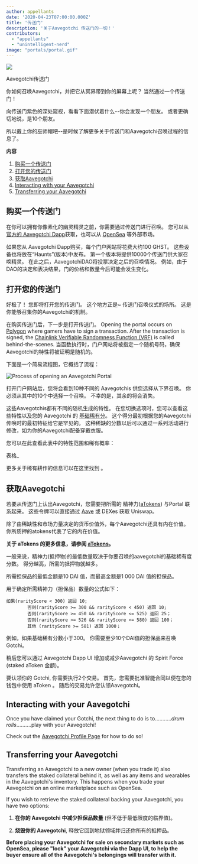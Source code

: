 ```yaml
---
author: appellants
date: '2020-04-23T07:00:00.000Z'
title: '传送门'
description: '关于Aavegotchi 传送门的一切！'
contributors:
  - "appellants"
  - "unintelligent-nerd"
image: "portals/portal.gif"
---
```


<div class="headerImageContainer">
<img class="headerImage" src="/portals/portal.gif">
<p class="headerImageText">Aavegotchi传送门</p>
</div>

你如何召唤Aavegotchi，并把它从冥界带到你的屏幕上呢？ 当然通过一个传送门！

向传送门紫色的深处窥视，看看下面潜伏着什么--你会发现一个朋友。 或者更确切地说，是10个朋友。

所以戴上你的巫师帽吧--是时候了解更多关于传送门和Aavegotchi召唤过程的信息了。 

<div class="contentsBox">

**内容**

<ol>
<li><a href=#buying-a-portal>购买一个传送门</a></li>
<li><a href=#opening-your-portal>打开您的传送门</a></li>
<li><a href=#claiming-an-aavegotchi>获取Aavegotchi</a></li>
<li><a href=#interacting-with-your-aavegotchi>Interacting with your Aavegotchi</a></li>
<li><a href=#transferring-your-aavegotchi>Transferring your Aavegotchi</a></li>
</ol>

</div>

## 购买一个传送门

在你可以拥有你像素化的幽灵精灵之前，你需要通过传送门进行召唤。 您可以从 [官方的 Aavegotchi Dapp](https://aavegotchi.com/buy-portal)获取，也可以从 [OpenSea](https://opensea.io/) 等外部市场。

如果您从 Aavegotchi Dapp购买，每个门户网站将花费大约100 GHST。 这些设备也将放在“Haunts”(版本)中发布。 第一个版本将提供10000个传送门供大家召唤精灵。 在此之后，AavegotchiDAO将投票决定之后的召唤情况。 例如，由于DAO的决定和表决结果，门的价格和数量今后可能会发生变化。


## 打开您的传送门

好极了！ 您即将打开您的传送门。 这个地方正是~ 传送门召唤仪式的场所。 这是你能够召集你的Aavegotchi的机制。

在购买传送门后，下一步是打开传送门。 Opening the portal occurs on [Polygon](/glossary#polygon) where gamers have to sign a transaction. After the transaction is signed, the [Chainlink Verifiable Randomness Function (VRF)](/glossary#chainlink-vrf) is called behind-the-scenes. 当函数执行时，门户网站将被指定一个随机号码，确保Aavegotchi的特性将被证明是随机的。

下面是一个简易流程图，它概括了流程：

<img class = "bodyImage" src = "/portals/opening-an-aavegotchi-portal.png" alt = "Process of opening an Aavegotchi Portal" />

打开门户网站后，您将会看到10种不同的 Aavegotchis 供您选择从下界召唤。 你必须从其中的10个中选择一个召唤。 不幸的是，其余的将会消失。

这些Aavegotchis都有不同的随机生成的特性。 在您切换选项时，您可以查看这些特性以及您的 Aavegotchi 的 [基础稀有分](/rarity-farming#base-rarity-score)。 这个得分最初根据您的Aavegotchi传唤时的最初特征给它是罕见的。 这种稀缺的分数以后可以通过一系列活动进行修改，如为你的Aavegotchi配备穿戴衣服。

您可以在此查看此表中的特性范围和稀有概率：

表格_


更多关于稀有耕作的信息可以在这里找到 [](/rarity-farming)。


## 获取Aavegotchi

若要从传送门上认出Aavegotchi，您需要把所需的 精神力([aTokens](/atokens)) 与Portal 联系起来。 这些令牌可以直接通过 [Aave](https://aave.com/) 或 DEXes 获取 Uniswap。

除了由稀缺性和市场力量决定的货币价值外，每个Aavegotchi还具有内在价值。 你所质押的atokens代表了它的内在价值。

**关于 aTokens 的更多信息，请参阅 [aTokens](/atokens)。**

一般来说，精神力(抵押物)的最低数量取决于你要召唤的aavegotchi的基础稀有度分数。 得分越高，所需的抵押物就越多。

所需担保品的最低金额是10 DAI 值，而最高金额是1 000 DAI 值的担保品。

用于确定所需精神力（担保品）数量的公式如下：

```
如果(rarityScore < 300) 返回 10;
        否则(rarityScore >= 300 && rarityScore < 450) 返回 10;
        否则(rarityScore >= 450 && rarityScore <= 525) 返回 25；
        否则(rarityScore >= 526 && rarityScore <= 580) 返回 100；
        其他 (rarityScore >= 581) 返回 1000；
```

例如，如果基础稀有分数小于300。 你需要至少10个DAI值的担保品来召唤Gotchi。

稍后您可以通过 Aavegotchi Dapp UI 增加或减少Aavegotchi 的 Spirit Force (staked aToken 金额)。

要认领你的 Gotchi, 你需要执行2个交易。 首先，您需要批准智能合同以便在您的钱包中使用 aToken 。 随后的交易允许您认领Aavegotchi。

## Interacting with your Aavegotchi

Once you have claimed your Gotchi, the next thing to do is to...........*drum rolls*..........play with your Aavegotchi!

Check out the [Aavegotchi Profile Page](/aavegotchi-profile) for how to do so!

## Transferring your Aavegotchi

Transferring an Aavegotchi to a new owner (when you trade it) also transfers the staked collateral behind it, as well as any items and wearables in the Aavegotchi's inventory. This happens when you trade your Aavegotchi on an online marketplace such as OpenSea.

If you wish to retrieve the staked collateral backing your Aavegotchi, you have two options:

1. **在你的 Aavegotchi 中减少担保品数量** (但不低于最低限度的临界值)。

2. **烧毁你的 Aavegotchi**, 释放它回到地狱领域并归还你所有的抵押品。

**Before placing your Aavegotchi for sale on secondary markets such as OpenSea, please "lock" your Aavegotchi via the Dapp UI, to help the buyer ensure all of the Aavegotchi's belongings will transfer with it.**




